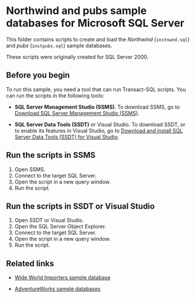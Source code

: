 # Northwind and pubs sample databases for Microsoft SQL Server

This folder contains scripts to create and load the *Northwind* (`instnwnd.sql`) and *pubs* (`instpubs.sql`) sample databases.

These scripts were originally created for SQL Server 2000.

## Before you begin

To run this sample, you need a tool that can run Transact-SQL scripts. You can run the scripts in the following tools:

- **SQL Server Management Studio (SSMS)**. To download SSMS, go to [Download SQL Server Management Studio (SSMS)](https://docs.microsoft.com/sql/ssms/download-sql-server-management-studio-ssms?view=sql-server-2017).

- **SQL Server Data Tools (SSDT)** or Visual Studio. To download SSDT, or to enable its features in Visual Studio, go to [Download and install SQL Server Data Tools (SSDT) for Visual Studio](https://docs.microsoft.com/sql/ssdt/download-sql-server-data-tools-ssdt?view=sql-server-2017).

## Run the scripts in SSMS

1. Open SSMS.
2. Connect to the target SQL Server.
3. Open the script in a new query window.
4. Run the script.

## Run the scripts in SSDT or Visual Studio

1. Open SSDT or Visual Studio.
2. Open the SQL Server Object Explorer.
3. Connect to the target SQL Server.
4. Open the script in a new query window.
5. Run the script.

## Related links

- [Wide World Importers sample database](https://github.com/Microsoft/sql-server-samples/releases/tag/wide-world-importers-v1.0)

- [AdventureWorks sample databases](https://github.com/Microsoft/sql-server-samples/releases/tag/adventureworks)
